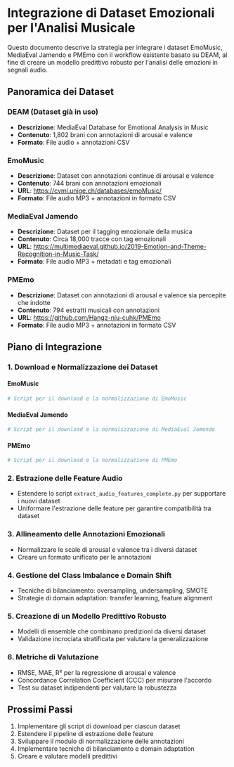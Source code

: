 # Integrazione di Dataset Emozionali per l'Analisi Musicale

Questo documento descrive la strategia per integrare i dataset EmoMusic, MediaEval Jamendo e PMEmo con il workflow esistente basato su DEAM, al fine di creare un modello predittivo robusto per l'analisi delle emozioni in segnali audio.

## Panoramica dei Dataset

### DEAM (Dataset già in uso)
- **Descrizione**: MediaEval Database for Emotional Analysis in Music
- **Contenuto**: 1,802 brani con annotazioni di arousal e valence
- **Formato**: File audio + annotazioni CSV

### EmoMusic
- **Descrizione**: Dataset con annotazioni continue di arousal e valence
- **Contenuto**: 744 brani con annotazioni emozionali
- **URL**: https://cvml.unige.ch/databases/emoMusic/
- **Formato**: File audio MP3 + annotazioni in formato CSV

### MediaEval Jamendo
- **Descrizione**: Dataset per il tagging emozionale della musica
- **Contenuto**: Circa 18,000 tracce con tag emozionali
- **URL**: https://multimediaeval.github.io/2019-Emotion-and-Theme-Recognition-in-Music-Task/
- **Formato**: File audio MP3 + metadati e tag emozionali

### PMEmo
- **Descrizione**: Dataset con annotazioni di arousal e valence sia percepite che indotte
- **Contenuto**: 794 estratti musicali con annotazioni
- **URL**: https://github.com/Hangz-nju-cuhk/PMEmo
- **Formato**: File audio MP3 + annotazioni in formato CSV

## Piano di Integrazione

### 1. Download e Normalizzazione dei Dataset

#### EmoMusic
```python
# Script per il download e la normalizzazione di EmoMusic
```

#### MediaEval Jamendo
```python
# Script per il download e la normalizzazione di MediaEval Jamendo
```

#### PMEmo
```python
# Script per il download e la normalizzazione di PMEmo
```

### 2. Estrazione delle Feature Audio

- Estendere lo script `extract_audio_features_complete.py` per supportare i nuovi dataset
- Uniformare l'estrazione delle feature per garantire compatibilità tra dataset

### 3. Allineamento delle Annotazioni Emozionali

- Normalizzare le scale di arousal e valence tra i diversi dataset
- Creare un formato unificato per le annotazioni

### 4. Gestione del Class Imbalance e Domain Shift

- Tecniche di bilanciamento: oversampling, undersampling, SMOTE
- Strategie di domain adaptation: transfer learning, feature alignment

### 5. Creazione di un Modello Predittivo Robusto

- Modelli di ensemble che combinano predizioni da diversi dataset
- Validazione incrociata stratificata per valutare la generalizzazione

### 6. Metriche di Valutazione

- RMSE, MAE, R² per la regressione di arousal e valence
- Concordance Correlation Coefficient (CCC) per misurare l'accordo
- Test su dataset indipendenti per valutare la robustezza

## Prossimi Passi

1. Implementare gli script di download per ciascun dataset
2. Estendere il pipeline di estrazione delle feature
3. Sviluppare il modulo di normalizzazione delle annotazioni
4. Implementare tecniche di bilanciamento e domain adaptation
5. Creare e valutare modelli predittivi
